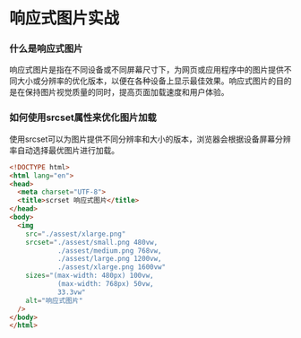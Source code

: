 # 响应式图片实战

### 什么是响应式图片

响应式图片是指在不同设备或不同屏幕尺寸下，为网页或应用程序中的图片提供不同大小或分辨率的优化版本，以便在各种设备上显示最佳效果。响应式图片的目的是在保持图片视觉质量的同时，提高页面加载速度和用户体验。



### 如何使用srcset属性来优化图片加载

使用srcset可以为图片提供不同分辨率和大小的版本，浏览器会根据设备屏幕分辨率自动选择最优图片进行加载。

```html
<!DOCTYPE html>
<html lang="en">
<head>
  <meta charset="UTF-8">
  <title>scrset 响应式图片</title>
</head>
<body>
  <img
    src="./assest/xlarge.png"
    srcset="./assest/small.png 480vw,
            ./assest/medium.png 768vw,
            ./assest/large.png 1200vw,
            ./assest/xlarge.png 1600vw"
    sizes="(max-width: 480px) 100vw,
            (max-width: 768px) 50vw,
            33.3vw"
    alt="响应式图片"
  />
</body>
</html>
```
